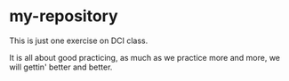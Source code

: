 # my-repository
This is just one exercise on DCI class.  

It is all about good practicing, as much as we practice more and more,
we will gettin' better and better.
